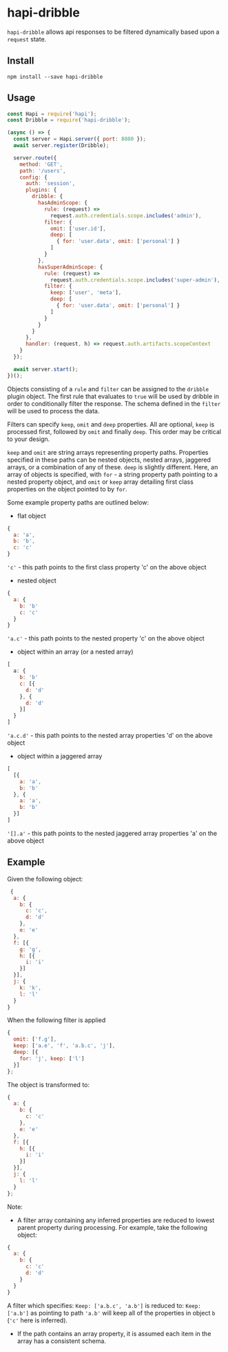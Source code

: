 # hapi-dribble
`hapi-dribble` allows api responses to be filtered dynamically based upon a `request` state.

## Install
`npm install --save hapi-dribble`

## Usage
```javascript
const Hapi = require('hapi');
const Dribble = require('hapi-dribble');

(async () => {
  const server = Hapi.server({ port: 8080 });
  await server.register(Dribble);

  server.route({
    method: 'GET',
    path: '/users',
    config: {
      auth: 'session',
      plugins: {
        dribble: {
          hasAdminScope: {
            rule: (request) =>
              request.auth.credentials.scope.includes('admin'),
            filter: {
              omit: ['user.id'],
              deep: [
                { for: 'user.data', omit: ['personal'] }
              ]
            }
          },
          hasSuperAdminScope: {
            rule: (request) =>
              request.auth.credentials.scope.includes('super-admin'),
            filter: {
              keep: ['user', 'meta'],
              deep: [
                { for: 'user.data', omit: ['personal'] }
              ]
            }
          }
        }
      },
      handler: (request, h) => request.auth.artifacts.scopeContext
    }
  });

  await server.start();
})();
```
Objects consisting of a `rule` and `filter` can be assigned to the `dribble` plugin object.
The first rule that evaluates to `true` will be used by dribble in order to conditionally filter the response. 
The schema defined in the `filter` will be used to process the data.


Filters can specify `keep`, `omit` and `deep` properties. All are optional, `keep` is processed first, followed by `omit` and finally `deep`.
This order may be critical to your design. 

`keep` and `omit` are string arrays representing property paths.
Properties specified in these paths can be nested objects, nested arrays, jaggered arrays, or a combination of any of these. 
`deep` is slightly different. Here, an array of objects is specified, with `for` - a string property path pointing to a nested property object, and
`omit` or `keep` array detailing first class properties on the object pointed to by `for`.


Some example property paths are outlined below:


- flat object
```javascript
{
  a: 'a',
  b: 'b',
  c: 'c' 
}
```
`'c'` - this path points to the first class property 'c' on the above object

- nested object
```javascript
{
  a: {
    b: 'b'
    c: 'c'
  }
}
```
`'a.c'` - this path points to the nested property 'c' on the above object

- object within an array (or a nested array)
```javascript
[
  a: {
    b: 'b'
    c: [{
      d: 'd' 
    }, {
      d: 'd'
    }]
  }
]
```
`'a.c.d'` - this path points to the nested array properties 'd' on the above object

- object within a jaggered array
```javascript
[
  [{
    a: 'a',
    b: 'b'
  }, {
    a: 'a',
    b: 'b'
  }]
]
```
`'[].a'` - this path points to the nested jaggered array properties 'a' on the above object


## Example


Given the following object:
```javascript
 {
  a: {
    b: {
      c: 'c',
      d: 'd'
    },
    e: 'e'
  },
  f: [{
    g: 'g',
    h: [{
      i: 'i'
    }]
  }],
  j: {
    k: 'k',
    l: 'l'
  }
}
```
When the following filter is applied
```javascript
{
  omit: ['f.g'],
  keep: ['a.e', 'f', 'a.b.c', 'j'],
  deep: [{
    for: 'j', keep: ['l']
  }]
};
```
The object is transformed to:
```javascript
{
  a: {
    b: {
      c: 'c'
    },
    e: 'e'
  },
  f: [{
    h: [{
      i: 'i'
    }]
  }],
  j: {
    l: 'l'
  }
};
```

Note: 
- A filter array containing any inferred properties are reduced to lowest parent property during processing. For example, take the following object:
```javascript
{
  a: {
    b: {
      c: 'c'
      d: 'd'
    }
  }
}
```
A filter which specifies: `Keep: ['a.b.c', 'a.b']` is reduced to: `Keep: ['a.b']` as pointing to path `'a.b'` will keep all of the properties in object `b` (`'c'` here is inferred).

- If the path contains an array property, it is assumed each item in the array has a consistent schema.